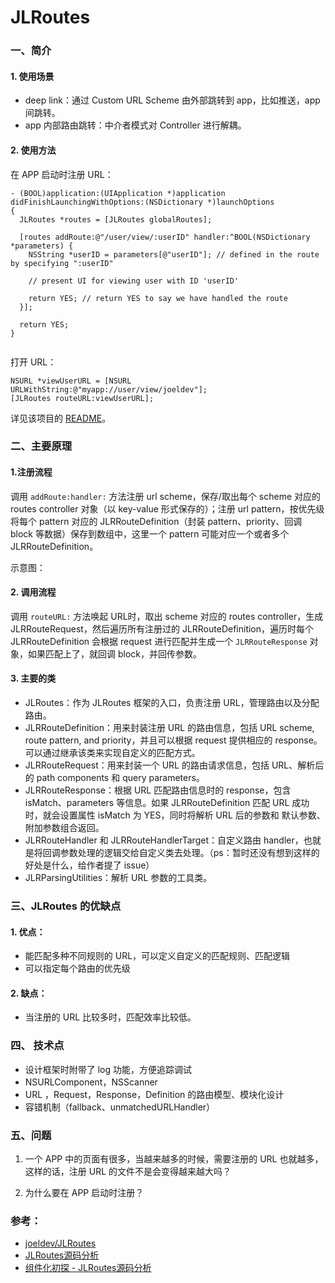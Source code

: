 # JLRoutes


### 一、简介

#### 1. 使用场景

- deep link：通过 Custom URL Scheme 由外部跳转到 app，比如推送，app 间跳转。
- app 内部路由跳转：中介者模式对 Controller 进行解耦。

#### 2. 使用方法

在 APP 启动时注册 URL：

```
- (BOOL)application:(UIApplication *)application didFinishLaunchingWithOptions:(NSDictionary *)launchOptions
{
  JLRoutes *routes = [JLRoutes globalRoutes];

  [routes addRoute:@"/user/view/:userID" handler:^BOOL(NSDictionary *parameters) {
    NSString *userID = parameters[@"userID"]; // defined in the route by specifying ":userID"

    // present UI for viewing user with ID 'userID'

    return YES; // return YES to say we have handled the route
  }];

  return YES;
}


```

打开 URL：

```
NSURL *viewUserURL = [NSURL URLWithString:@"myapp://user/view/joeldev"];
[JLRoutes routeURL:viewUserURL];
```

详见该项目的 [README](https://github.com/joeldev/JLRoutes)。

### 二、主要原理

#### 1.注册流程

调用 `addRoute:handler:` 方法注册 url scheme，保存/取出每个 scheme 对应的 routes controller 对象（以 key-value 形式保存的）；注册 url pattern，按优先级将每个 pattern 对应的 JLRRouteDefinition（封装 pattern、priority、回调 block 等数据）保存到数组中，这里一个 pattern 可能对应一个或者多个 JLRRouteDefinition。

示意图：


#### 2. 调用流程

调用 `routeURL:` 方法唤起 URL时，取出 scheme 对应的 routes controller，生成  JLRRouteRequest，然后遍历所有注册过的 JLRRouteDefinition，遍历时每个 JLRRouteDefinition 会根据 request 进行匹配并生成一个  `JLRRouteResponse` 对象，如果匹配上了，就回调 block，并回传参数。

#### 3. 主要的类


- JLRoutes：作为 JLRoutes 框架的入口，负责注册 URL，管理路由以及分配路由。
- JLRRouteDefinition：用来封装注册 URL 的路由信息，包括 URL scheme, route pattern, and priority，并且可以根据 request 提供相应的 response。可以通过继承该类来实现自定义的匹配方式。
- JLRRouteRequest：用来封装一个 URL 的路由请求信息，包括 URL、解析后的 path components 和 query parameters。
- JLRRouteResponse：根据 URL 匹配路由信息时的 response，包含 isMatch、parameters 等信息。如果 JLRRouteDefinition 匹配 URL 成功时，就会设置属性  isMatch 为 YES，同时将解析 URL 后的参数和 默认参数、附加参数组合返回。
- JLRRouteHandler 和 JLRRouteHandlerTarget：自定义路由 handler，也就是将回调参数处理的逻辑交给自定义类去处理。（ps：暂时还没有想到这样的好处是什么，给作者提了 issue）
- JLRParsingUtilities：解析 URL 参数的工具类。

### 三、JLRoutes 的优缺点

#### 1. 优点：

- 能匹配多种不同规则的 URL，可以定义自定义的匹配规则、匹配逻辑
- 可以指定每个路由的优先级

#### 2. 缺点：

- 当注册的 URL 比较多时，匹配效率比较低。

### 四、 技术点

- 设计框架时附带了 log 功能，方便追踪调试
- NSURLComponent，NSScanner
- URL ，Request，Response，Definition 的路由模型、模块化设计
- 容错机制（fallback、unmatchedURLHandler）

### 五、问题

1. 一个 APP 中的页面有很多，当越来越多的时候，需要注册的 URL 也就越多，这样的话，注册 URL 的文件不是会变得越来越大吗？

2. 为什么要在 APP 启动时注册？



### 参考：

- [joeldev/JLRoutes](https://github.com/joeldev/JLRoutes)
- [JLRoutes源码分析](https://www.gfzj.us/series/读源代码学习ios开发/2015/07/14/JLRoutes.html)
- [组件化初探 - JLRoutes源码分析](https://www.jianshu.com/p/d24e9a7c8d4e)
